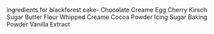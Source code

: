 ingredients for blackforest cake-
Chocolate
Creame
Egg
Cherry
Kirsch
Sugar
Butter
Flour
Whipped Creame
Cocoa Powder
Icing Sugar
Baking Powder
Vanilla Extract